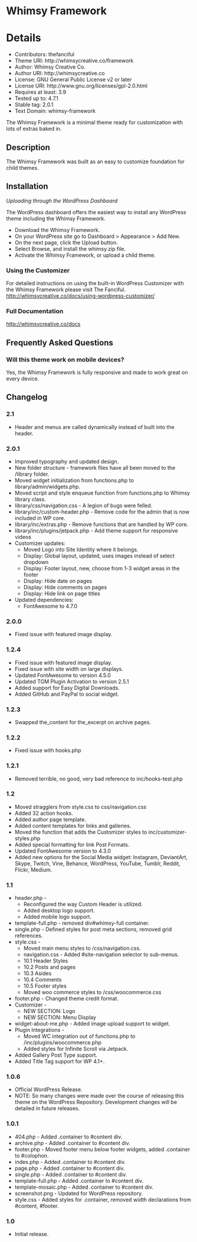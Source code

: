 # Whimsy Framework
<h1>Details</h1>
<ul>
	<li>Contributors: thefanciful</li>
	<li>Theme URI: http://whimsycreative.co/framework</li>
	<li>Author: Whimsy Creative Co.</li>
	<li>Author URI: http://whimsycreative.co</li>
	<li>License: GNU General Public License v2 or later</li>
	<li>License URI: http://www.gnu.org/licenses/gpl-2.0.html</li>
	<li>Requires at least: 3.9</li>
	<li>Tested up to: 4.7.1</li>
	<li>Stable tag: 2.0.1</li>
	<li>Text Domain: whimsy-framework</li>
</ul>

The Whimsy Framework is a minimal theme ready for customization with lots of extras baked in.

## Description
The Whimsy Framework was built as an easy to customize foundation for child themes.

## Installation
*Uploading through the WordPress Dashboard*

The WordPress dashboard offers the  easiest way to install any WordPress theme including the Whimsy Framework.

+ Download the Whimsy Framework.
+ On your WordPress site go to Dashboard > Appearance > Add New.
+ On the next page, click the Upload button.
+ Select Browse, and install the whimsy.zip file.
+ Activate the Whimsy Framework, or upload a child theme. 

### Using the Customizer
For detailed instructions on using the built-in WordPress Customizer with the Whimsy Framework please visit The Fanciful. http://whimsycreative.co/docs/using-wordpress-customizer/

### Full Documentation
http://whimsycreative.co/docs

## Frequently Asked Questions

### Will this theme work on mobile devices?
Yes, the Whimsy Framework is fully responsive and made to work great on every device.

## Changelog

### 2.1
+ Header and menus are called dynamically instead of built into the header.

### 2.0.1
+ Improved typography and updated design.
+ New folder structure - framework files have all been moved to the /library folder.
+ Moved widget initialization from functions.php to library/admin/widgets.php.
+ Moved script and style enqueue function from functions.php to Whimsy library class.
+ library/css/navigation.css - A legion of bugs were felled. 
+ library/inc/custom-header.php - Remove code for the admin that is now included in WP core.
+ library/inc/extras.php - Remove functions that are handled by WP core.
+ library/inc/plugins/jetpack.php - Add theme support for responsive videos
+ Customizer updates:
	+ Moved Logo into Site Identity where it belongs.
	+ Display: Global layout, updated, uses images instead of select dropdown
	+ Display: Footer layout, new, choose from 1-3 widget areas in the footer
	+ Display: Hide date on pages
	+ Display: Hide comments on pages
	+ Display: Hide link on page titles
+ Updated dependencies:
	+ FontAwesome to 4.7.0

### 2.0.0
+ Fixed issue with featured image display.

### 1.2.4
+ Fixed issue with featured image display.
+ Fixed issue with site width on large displays.
+ Updated FontAwesome to version 4.5.0
+ Updated TGM Plugin Activation to version 2.5.1
+ Added support for Easy Digital Downloads.
+ Added GitHub and PayPal to social widget.

### 1.2.3
+ Swapped the_content for the_excerpt on archive pages.

### 1.2.2
+ Fixed issue with hooks.php

### 1.2.1
+ Removed terrible, no good, very bad reference to inc/hooks-test.php

### 1.2
+ Moved stragglers from style.css to css/navigation.css
+ Added 32 action hooks.
+ Added author page template.
+ Added content templates for links and galleries.
+ Moved the function that adds the Customizer styles to inc/customizer-styles.php
+ Added special formatting for link Post Formats.
+ Updated FontAwesome version to 4.3.0
+ Added new options for the Social Media widget: Instagram, DeviantArt, Skype, Twitch, Vine, Behance, WordPress, YouTube, Tumblr, Reddit, Flickr, Medium.

### 1.1
+ header.php -
	+ Reconfigured the way Custom Header is utilized.
	+ Added desktop logo support.
	+ Added mobile logo support.
+ template-full.php - removed div#whimsy-full container.
+ single.php - Defined styles for post meta sections, removed grid references.
+ style.css - 
	+ Moved main menu styles to /css/navigation.css.
	+ navigation.css - Added #site-navigation selector to sub-menus.
	+ 10.1 Header Styles
	+ 10.2 Posts and pages
	+ 10.3 Asides
	+ 10.4 Comments
	+ 10.5 Footer styles
	+ Moved woo commerce styles to /css/woocommerce.css
+ footer.php - Changed theme credit format.
+ Customizer -
	+ NEW SECTION: Logo
	+ NEW SECTION: Menu Display
+ widget-about-me.php - Added image upload support to widget.
+ Plugin Integrations - 
	+ Moved WC integration out of functions.php to /inc/plugins/woocommerce.php
	+ Added styles for Infinite Scroll via Jetpack.
+ Added Gallery Post Type support.
+ Added Title Tag support for WP 4.1+.

### 1.0.6
+ Official WordPress Release.
+ NOTE: So many changes were made over the course of releasing this theme on the WordPress Repository. Development changes will be detailed in future releases.

### 1.0.1
+ 404.php - Added .container to #content div.
+ archive.php - Added .container to #content div.
+ footer.php - Moved footer menu below footer widgets, added .container to #colophon.
+ index.php - Added .container to #content div.
+ page.php - Added .container to #content div.
+ single.php - Added .container to #content div.
+ template-full.php - Added .container to #content div.
+ template-mosaic.php - Added .container to #content div.
+ screenshot.png - Updated for WordPress repository.
+ style.css - Added styles for .container, removed width declarations from #content, #footer.

### 1.0
+ Initial release.